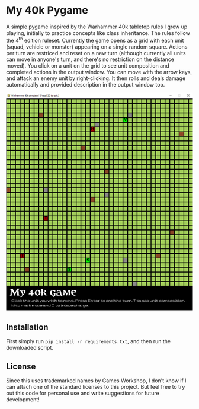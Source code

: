 # My 40k Pygame
A simple pygame inspired by the Warhammer 40k tabletop rules I grew up playing, initially to practice concepts like class inheritance.
The rules follow the 4<sup>th</sup> edition ruleset.
Currently the game opens as a grid with each unit (squad, vehicle or monster) appearing on a single random square. Actions per turn are restriced and reset on a new turn (although currently all units can move in anyone's turn, and there's no restriction on the distance moved).
You click on a unit on the grid to see unit composition and completed actions in the output window. You can move with the arrow keys, and attack an enemy unit by right-clicking. It then rolls and deals damage automatically and provided description in the output window too.


![alt text](https://github.com/Feamaika/40k-Pygame/blob/main/40k_pygame_screenshot.png?raw=true)


## Installation
First simply run `pip install -r requirements.txt`, and then run the downloaded script.

## License
Since this uses trademarked names by Games Workshop, I don't know if I can attach one of the standard licenses to this project. But feel free to try out this code for personal use and write suggestions for future development!
